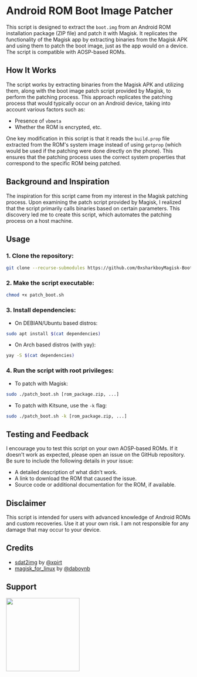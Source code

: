 # Android ROM Boot Image Patcher

This script is designed to extract the `boot.img` from an Android ROM installation package (ZIP file) and patch it with Magisk. It replicates the functionality of the Magisk app by extracting binaries from the Magisk APK and using them to patch the boot image, just as the app would on a device. The script is compatible with AOSP-based ROMs.

## How It Works

The script works by extracting binaries from the Magisk APK and utilizing them, along with the boot image patch script provided by Magisk, to perform the patching process. This approach replicates the patching process that would typically occur on an Android device, taking into account various factors such as:

- Presence of `vbmeta`
- Whether the ROM is encrypted, etc.

One key modification in this script is that it reads the `build.prop` file extracted from the ROM's system image instead of using `getprop` (which would be used if the patching were done directly on the phone). This ensures that the patching process uses the correct system properties that correspond to the specific ROM being patched.

## Background and Inspiration

The inspiration for this script came from my interest in the Magisk patching process. Upon examining the patch script provided by Magisk, I realized that the script primarily calls binaries based on certain parameters. This discovery led me to create this script, which automates the patching process on a host machine.

## Usage

### 1. Clone the repository:
```bash
git clone --recurse-submodules https://github.com/0xsharkboyMagisk-Boot-Patcher && cd Magisk-Boot-Patcher
   ```
### 2. Make the script executable:
```bash
chmod +x patch_boot.sh
```

### 3. Install dependencies:
- On DEBIAN/Ubuntu based distros:
```bash
sudo apt install $(cat dependencies)
```
- On Arch based distros (with yay):
```bash
yay -S $(cat dependencies)
```

### 4. Run the script with root privileges:
- To patch with Magisk:
```bash
sudo ./patch_boot.sh [rom_package.zip, ...]
```
- To patch with Kitsune, use the `-k` flag:
```bash
sudo ./patch_boot.sh -k [rom_package.zip, ...]
```

## Testing and Feedback

I encourage you to test this script on your own AOSP-based ROMs. If it doesn't work as expected, please open an issue on the GitHub repository. Be sure to include the following details in your issue:

- A detailed description of what didn’t work.
- A link to download the ROM that caused the issue.
- Source code or additional documentation for the ROM, if available.

## Disclaimer

This script is intended for users with advanced knowledge of Android ROMs and custom recoveries. Use it at your own risk. I am not responsible for any damage that may occur to your device.

## Credits
 - [sdat2img](https://github.com/xpirt/sdat2img/tree/master) by [@xpirt](https://github.com/xpirt)
 - [magisk_for_linux](https://github.com/daboynb/magisk_for_linux) by [@daboynb](https://github.com/daboynb)

## Support
[<img src="https://github.com/user-attachments/assets/b05920cb-22d5-4db3-9033-e81ae6911a0b" width="200px" />](https://ko-fi.com/0xsharkboy)

